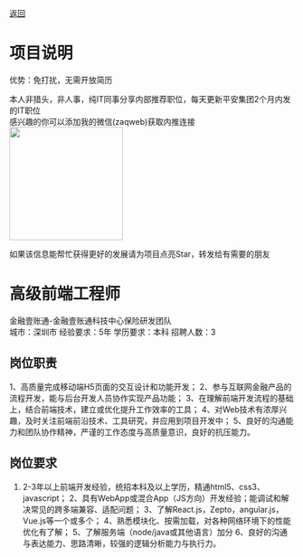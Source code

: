 [返回](../)

# 项目说明

优势：免打扰，无需开放简历

本人非猎头，非人事，纯IT同事分享内部推荐职位，每天更新平安集团2个月内发的IT职位  
感兴趣的你可以添加我的微信(zaqweb)获取内推连接  
<img src="https://github.com/zaqweb/PA-IT-JOBS/blob/master/WechatICode.jpeg"  height="200" width="200">

如果该信息能帮忙获得更好的发展请为项目点亮Star，转发给有需要的朋友

# 高级前端工程师
金融壹账通-金融壹账通科技中心保险研发团队  
城市：深圳市 经验要求：5年 学历要求：本科  招聘人数：3

## 岗位职责
1、高质量完成移动端H5页面的交互设计和功能开发；
2、参与互联网金融产品的流程开发，能与后台开发人员协作实现产品功能；
3、在理解前端开发流程的基础上，结合前端技术，建立或优化提升工作效率的工具；
4、对Web技术有浓厚兴趣，及时关注前端前沿技术、工具研究，并应用到项目开发中；
5、良好的沟通能力和团队协作精神，严谨的工作态度与高质量意识，良好的抗压能力。

## 岗位要求
1. 2-3年以上前端开发经验，统招本科及以上学历，精通html5、css3、javascript；
2、具有WebApp或混合App（JS方向）开发经验；能调试和解决常见的跨多端兼容、适配问题；
3、了解React.js，Zepto，angular.js，Vue.js等一个或多个；
4、熟悉模块化、按需加载，对各种网络环境下的性能优化有了解；
5、了解服务端（node/java或其他语言）加分
6、良好的沟通与表达能力、思路清晰，较强的逻辑分析能力与执行力。




